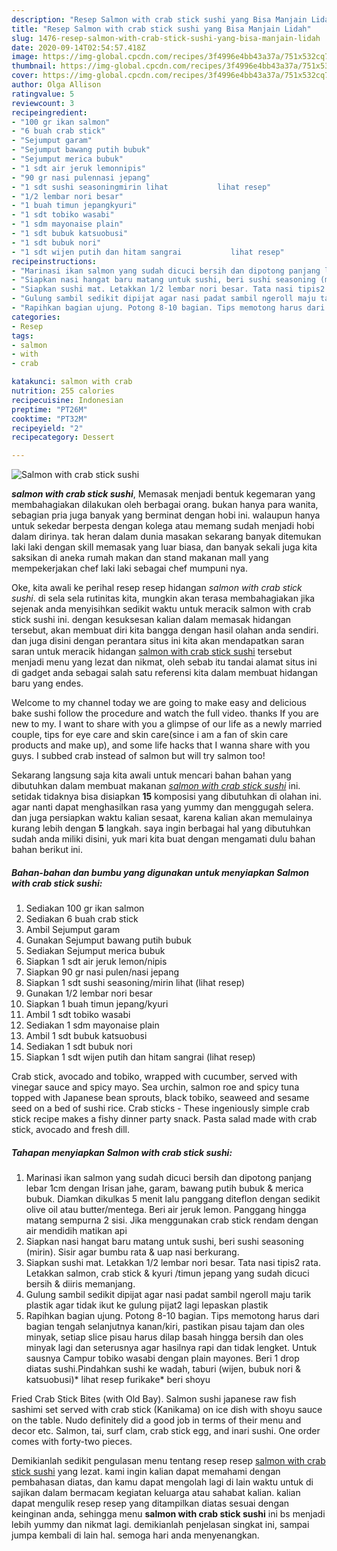 ```yaml
---
description: "Resep Salmon with crab stick sushi yang Bisa Manjain Lidah"
title: "Resep Salmon with crab stick sushi yang Bisa Manjain Lidah"
slug: 1476-resep-salmon-with-crab-stick-sushi-yang-bisa-manjain-lidah
date: 2020-09-14T02:54:57.418Z
image: https://img-global.cpcdn.com/recipes/3f4996e4bb43a37a/751x532cq70/salmon-with-crab-stick-sushi-foto-resep-utama.jpg
thumbnail: https://img-global.cpcdn.com/recipes/3f4996e4bb43a37a/751x532cq70/salmon-with-crab-stick-sushi-foto-resep-utama.jpg
cover: https://img-global.cpcdn.com/recipes/3f4996e4bb43a37a/751x532cq70/salmon-with-crab-stick-sushi-foto-resep-utama.jpg
author: Olga Allison
ratingvalue: 5
reviewcount: 3
recipeingredient:
- "100 gr ikan salmon"
- "6 buah crab stick"
- "Sejumput garam"
- "Sejumput bawang putih bubuk"
- "Sejumput merica bubuk"
- "1 sdt air jeruk lemonnipis"
- "90 gr nasi pulennasi jepang"
- "1 sdt sushi seasoningmirin lihat           lihat resep"
- "1/2 lembar nori besar"
- "1 buah timun jepangkyuri"
- "1 sdt tobiko wasabi"
- "1 sdm mayonaise plain"
- "1 sdt bubuk katsuobusi"
- "1 sdt bubuk nori"
- "1 sdt wijen putih dan hitam sangrai           lihat resep"
recipeinstructions:
- "Marinasi ikan salmon yang sudah dicuci bersih dan dipotong panjang lebar 1cm dengan Irisan jahe, garam, bawang putih bubuk &amp; merica bubuk. Diamkan dikulkas 5 menit lalu panggang diteflon dengan sedikit olive oil atau butter/mentega. Beri air jeruk lemon. Panggang hingga matang sempurna 2 sisi. Jika menggunakan crab stick rendam dengan air mendidih matikan api"
- "Siapkan nasi hangat baru matang untuk sushi, beri sushi seasoning (mirin). Sisir agar bumbu rata &amp; uap nasi berkurang."
- "Siapkan sushi mat. Letakkan 1/2 lembar nori besar. Tata nasi tipis2 rata. Letakkan salmon, crab stick &amp; kyuri /timun jepang yang sudah dicuci bersih &amp; diiris memanjang."
- "Gulung sambil sedikit dipijat agar nasi padat sambil ngeroll maju tarik plastik agar tidak ikut ke gulung pijat2 lagi lepaskan plastik"
- "Rapihkan bagian ujung. Potong 8-10 bagian. Tips memotong harus dari bagian tengah selanjutnya kanan/kiri, pastikan pisau tajam dan oles minyak, setiap slice pisau harus dilap basah hingga bersih dan oles minyak lagi dan seterusnya agar hasilnya rapi dan tidak lengket. Untuk sausnya Campur tobiko wasabi dengan plain mayones. Beri 1 drop diatas sushi.Pindahkan sushi ke wadah, taburi (wijen, bubuk nori &amp; katsuobusi)* lihat resep furikake* beri shoyu"
categories:
- Resep
tags:
- salmon
- with
- crab

katakunci: salmon with crab 
nutrition: 255 calories
recipecuisine: Indonesian
preptime: "PT26M"
cooktime: "PT32M"
recipeyield: "2"
recipecategory: Dessert

---
```



![Salmon with crab stick sushi](https://img-global.cpcdn.com/recipes/3f4996e4bb43a37a/751x532cq70/salmon-with-crab-stick-sushi-foto-resep-utama.jpg)

<b><i>salmon with crab stick sushi</i></b>, Memasak menjadi bentuk kegemaran yang membahagiakan dilakukan oleh berbagai orang. bukan hanya para wanita, sebagian pria juga banyak yang berminat dengan hobi ini. walaupun hanya untuk sekedar berpesta dengan kolega atau memang sudah menjadi hobi dalam dirinya. tak heran dalam dunia masakan sekarang banyak ditemukan laki laki dengan skill memasak yang luar biasa, dan banyak sekali juga kita saksikan di aneka rumah makan dan stand makanan mall yang mempekerjakan chef laki laki sebagai chef mumpuni nya.

Oke, kita awali ke perihal resep resep hidangan <i>salmon with crab stick sushi</i>. di sela sela rutinitas kita, mungkin akan terasa membahagiakan jika sejenak anda menyisihkan sedikit waktu untuk meracik salmon with crab stick sushi ini. dengan kesuksesan kalian dalam memasak hidangan tersebut, akan membuat diri kita bangga dengan hasil olahan anda sendiri. dan juga disini dengan perantara situs ini kita akan mendapatkan saran saran untuk meracik hidangan <u>salmon with crab stick sushi</u> tersebut menjadi menu yang lezat dan nikmat, oleh sebab itu tandai alamat situs ini di gadget anda sebagai salah satu referensi kita dalam membuat hidangan baru yang endes.

Welcome to my channel today we are going to make easy and delicious bake sushi follow the procedure and watch the full video. thanks If you are new to my. I want to share with you a glimpse of our life as a newly married couple, tips for eye care and skin care(since i am a fan of skin care products and make up), and some life hacks that I wanna share with you guys. I subbed crab instead of salmon but will try salmon too!


Sekarang langsung saja kita awali untuk mencari bahan bahan yang dibutuhkan dalam membuat makanan <u><i>salmon with crab stick sushi</i></u> ini. setidak tidaknya bisa disiapkan <b>15</b> komposisi yang dibutuhkan di olahan ini. agar nanti dapat menghasilkan rasa yang yummy dan menggugah selera. dan juga persiapkan waktu kalian sesaat, karena kalian akan memulainya kurang lebih dengan <b>5</b> langkah. saya ingin berbagai hal yang dibutuhkan sudah anda miliki disini, yuk mari kita buat dengan mengamati dulu bahan bahan berikut ini.

<!--inarticleads1-->

##### Bahan-bahan dan bumbu yang digunakan untuk menyiapkan Salmon with crab stick sushi:

1. Sediakan 100 gr ikan salmon
1. Sediakan 6 buah crab stick
1. Ambil Sejumput garam
1. Gunakan Sejumput bawang putih bubuk
1. Sediakan Sejumput merica bubuk
1. Siapkan 1 sdt air jeruk lemon/nipis
1. Siapkan 90 gr nasi pulen/nasi jepang
1. Siapkan 1 sdt sushi seasoning/mirin lihat           (lihat resep)
1. Gunakan 1/2 lembar nori besar
1. Siapkan 1 buah timun jepang/kyuri
1. Ambil 1 sdt tobiko wasabi
1. Sediakan 1 sdm mayonaise plain
1. Ambil 1 sdt bubuk katsuobusi
1. Sediakan 1 sdt bubuk nori
1. Siapkan 1 sdt wijen putih dan hitam sangrai           (lihat resep)


Crab stick, avocado and tobiko, wrapped with cucumber, served with vinegar sauce and spicy mayo. Sea urchin, salmon roe and spicy tuna topped with Japanese bean sprouts, black tobiko, seaweed and sesame seed on a bed of sushi rice. Crab sticks - These ingeniously simple crab stick recipe makes a fishy dinner party snack. Pasta salad made with crab stick, avocado and fresh dill. 

<!--inarticleads2-->

##### Tahapan menyiapkan Salmon with crab stick sushi:

1. Marinasi ikan salmon yang sudah dicuci bersih dan dipotong panjang lebar 1cm dengan Irisan jahe, garam, bawang putih bubuk &amp; merica bubuk. Diamkan dikulkas 5 menit lalu panggang diteflon dengan sedikit olive oil atau butter/mentega. Beri air jeruk lemon. Panggang hingga matang sempurna 2 sisi. Jika menggunakan crab stick rendam dengan air mendidih matikan api
1. Siapkan nasi hangat baru matang untuk sushi, beri sushi seasoning (mirin). Sisir agar bumbu rata &amp; uap nasi berkurang.
1. Siapkan sushi mat. Letakkan 1/2 lembar nori besar. Tata nasi tipis2 rata. Letakkan salmon, crab stick &amp; kyuri /timun jepang yang sudah dicuci bersih &amp; diiris memanjang.
1. Gulung sambil sedikit dipijat agar nasi padat sambil ngeroll maju tarik plastik agar tidak ikut ke gulung pijat2 lagi lepaskan plastik
1. Rapihkan bagian ujung. Potong 8-10 bagian. Tips memotong harus dari bagian tengah selanjutnya kanan/kiri, pastikan pisau tajam dan oles minyak, setiap slice pisau harus dilap basah hingga bersih dan oles minyak lagi dan seterusnya agar hasilnya rapi dan tidak lengket. Untuk sausnya Campur tobiko wasabi dengan plain mayones. Beri 1 drop diatas sushi.Pindahkan sushi ke wadah, taburi (wijen, bubuk nori &amp; katsuobusi)* lihat resep furikake* beri shoyu


Fried Crab Stick Bites (with Old Bay). Salmon sushi japanese raw fish sashimi set served with crab stick (Kanikama) on ice dish with shoyu sauce on the table. Nudo definitely did a good job in terms of their menu and decor etc. Salmon, tai, surf clam, crab stick egg, and inari sushi. One order comes with forty-two pieces. 

Demikianlah sedikit pengulasan menu tentang resep resep <u>salmon with crab stick sushi</u> yang lezat. kami ingin kalian dapat memahami dengan pembahasan diatas, dan kamu dapat mengolah lagi di lain waktu untuk di sajikan dalam bermacam kegiatan keluarga atau sahabat kalian. kalian dapat mengulik resep resep yang ditampilkan diatas sesuai dengan keinginan anda, sehingga menu <b>salmon with crab stick sushi</b> ini bs menjadi lebih yummy dan nikmat lagi. demikianlah penjelasan singkat ini, sampai jumpa kembali di lain hal. semoga hari anda menyenangkan.
